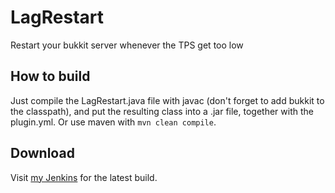LagRestart
============

Restart your bukkit server whenever the TPS get too low

How to build
------------

Just compile the LagRestart.java file with javac (don't forget to add bukkit to the classpath), and put the resulting class into a .jar file, together with the plugin.yml. Or use maven with `mvn clean compile`.

Download
--------

Visit [my Jenkins](http://ci.yawk.at/job/LagRestart/) for the latest build.
